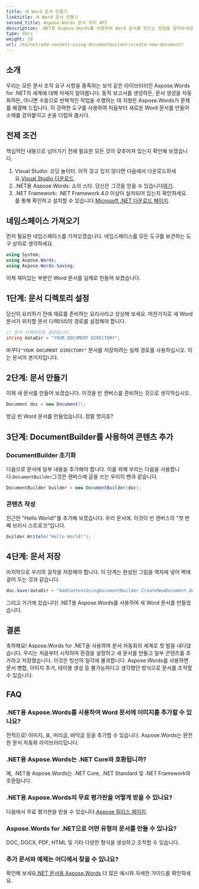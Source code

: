 ```yaml
---
title: 새 Word 문서 만들기
linktitle: 새 Word 문서 만들기
second_title: Aspose.Words 문서 처리 API
description: .NET용 Aspose.Words를 사용하여 Word 문서를 만드는 방법을 알아보세요. 이 단계별 가이드는 프로세스를 안내하여 문서 자동화를 쉽게 만듭니다.
type: docs
weight: 10
url: /ko/net/add-content-using-documentbuilder/create-new-document/
---
```

## 소개
우리는 모든 문서 조작 요구 사항을 충족하는 보석 같은 라이브러리인 Aspose.Words for .NET의 세계에 대해 자세히 알아봅니다. 동적 보고서를 생성하든, 문서 생성을 자동화하든, 아니면 수동으로 반복적인 작업을 수행하는 데 지쳤든 Aspose.Words가 문제를 해결해 드립니다. 이 강력한 도구를 사용하여 처음부터 새로운 Word 문서를 만들어 소매를 걷어붙이고 손을 더럽혀 봅시다.

## 전제 조건

핵심적인 내용으로 넘어가기 전에 필요한 모든 것이 갖추어져 있는지 확인해 보겠습니다.

1.  Visual Studio: 코딩 놀이터. 아직 갖고 있지 않다면 다음에서 다운로드하세요.[Visual Studio 다운로드](https://visualstudio.microsoft.com/downloads/).
2.  .NET용 Aspose.Words: 쇼의 스타. 당신은 그것을 얻을 수 있습니다[여기](https://releases.aspose.com/words/net/).
3.  .NET Framework: .NET Framework 4.0 이상이 설치되어 있는지 확인하세요. 를 통해 확인하고 설치할 수 있습니다.[Microsoft .NET 다운로드 페이지](https://dotnet.microsoft.com/download/dotnet-framework).

## 네임스페이스 가져오기

먼저 필요한 네임스페이스를 가져오겠습니다. 네임스페이스를 모든 도구를 보관하는 도구 상자로 생각하세요.

```csharp
using System;
using Aspose.Words;
using Aspose.Words.Saving;
```

이제 재미있는 부분인 Word 문서를 실제로 만들어 보겠습니다.

## 1단계: 문서 디렉토리 설정

당신이 요리하기 전에 재료를 준비하는 요리사라고 상상해 보세요. 마찬가지로 새 Word 문서가 위치할 문서 디렉터리의 경로를 설정해야 합니다.

```csharp
// 문서 디렉터리의 경로입니다.
string dataDir = "YOUR DOCUMENT DIRECTORY";
```

 바꾸다`"YOUR DOCUMENT DIRECTORY"` 문서를 저장하려는 실제 경로를 사용하십시오. 이는 문서의 본거지입니다.

## 2단계: 문서 만들기

이제 새 문서를 만들어 보겠습니다. 이것을 빈 캔버스를 준비하는 것으로 생각하십시오.

```csharp
Document doc = new Document();
```

방금 빈 Word 문서를 만들었습니다. 정말 멋지죠?

## 3단계: DocumentBuilder를 사용하여 콘텐츠 추가

### DocumentBuilder 초기화

 다음으로 문서에 일부 내용을 추가해야 합니다. 이를 위해 우리는 다음을 사용합니다.`DocumentBuilder`그것은 캔버스에 글을 쓰는 우리의 펜과 같습니다.

```csharp
DocumentBuilder builder = new DocumentBuilder(doc);
```

### 콘텐츠 작성

친근한 "Hello World!"를 추가해 보겠습니다. 우리 문서에. 이것이 빈 캔버스의 "첫 번째 브러시 스트로크"입니다.

```csharp
builder.Writeln("Hello World!");
```

## 4단계: 문서 저장

마지막으로 우리의 걸작을 저장해야 합니다. 이 단계는 완성된 그림을 액자에 넣어 벽에 걸어 두는 것과 같습니다.

```csharp
doc.Save(dataDir + "AddContentUsingDocumentBuilder.CreateNewDocument.docx");
```

그리고 거기에 있습니다! .NET용 Aspose.Words를 사용하여 새 Word 문서를 만들었습니다.

## 결론

축하해요! Aspose.Words for .NET을 사용하여 문서 자동화의 세계로 첫 발을 내디뎠습니다. 우리는 처음부터 시작하여 환경을 설정하고 새 문서를 만들고 일부 콘텐츠를 추가하고 저장했습니다. 이것은 빙산의 일각에 불과합니다. Aspose.Words를 사용하면 문서 병합, 이미지 추가, 테이블 생성 등 불가능하다고 생각했던 방식으로 문서를 조작할 수 있습니다.

## FAQ

### .NET용 Aspose.Words를 사용하여 Word 문서에 이미지를 추가할 수 있나요?

전적으로! 이미지, 표, 머리글, 바닥글 등을 추가할 수 있습니다. Aspose.Words는 완전한 문서 자동화 라이브러리입니다.

### .NET용 Aspose.Words는 .NET Core와 호환됩니까?

예, .NET용 Aspose.Words는 .NET Core, .NET Standard 및 .NET Framework와 호환됩니다.

### .NET용 Aspose.Words의 무료 평가판을 어떻게 받을 수 있나요?

 다음에서 무료 평가판을 받을 수 있습니다.[Aspose 릴리스 페이지](https://releases.aspose.com/).

### Aspose.Words for .NET으로 어떤 유형의 문서를 만들 수 있나요?

DOC, DOCX, PDF, HTML 및 기타 다양한 형식을 생성하고 조작할 수 있습니다.

### 추가 문서와 예제는 어디에서 찾을 수 있나요?

 확인해 보세요[.NET 문서용 Aspose.Words](https://reference.aspose.com/words/net/) 더 많은 예시와 자세한 가이드를 확인하세요.
